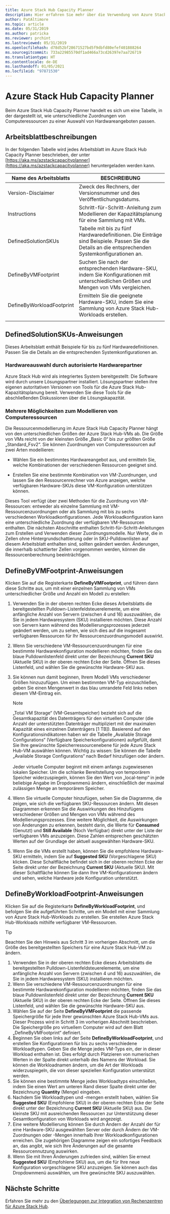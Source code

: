 ```yaml
---
title: Azure Stack Hub Capacity Planner
description: Hier erfahren Sie mehr über die Verwendung von Azure Stack Hub Capacity Planner-Tabellen für Bereitstellungen.
author: PatAltimore
ms.topic: article
ms.date: 05/31/2019
ms.author: patricka
ms.reviewer: prchint
ms.lastreviewed: 05/31/2019
ms.openlocfilehash: d78d52bf28671527bd5f9dbfd80efef401888264
ms.sourcegitcommit: 733a22985570df1ad466a73cd26397e7aa726719
ms.translationtype: HT
ms.contentlocale: de-DE
ms.lasthandoff: 01/05/2021
ms.locfileid: "97871530"
---
```

# <a name="azure-stack-hub-capacity-planner"></a>Azure Stack Hub Capacity Planner

Beim Azure Stack Hub Capacity Planner handelt es sich um eine Tabelle, in der dargestellt ist, wie unterschiedliche Zuordnungen von Computeressourcen zu einer Auswahl von Hardwareangeboten passen.

## <a name="worksheet-descriptions"></a>Arbeitsblattbeschreibungen

In der folgenden Tabelle wird jedes Arbeitsblatt im Azure Stack Hub Capacity Planner beschrieben, der unter [https://aka.ms/azstackcapacityplanner](https://aka.ms/azstackcapacityplanner) heruntergeladen werden kann.

|Name des Arbeitsblatts|BESCHREIBUNG|
|-----|-----|
|Version-Disclaimer|Zweck des Rechners, der Versionsnummer und des Veröffentlichungsdatums.|
|Instructions|Schritt-für-Schritt-Anleitung zum Modellieren der Kapazitätsplanung für eine Sammlung mit VMs.|
|DefinedSolutionSKUs|Tabelle mit bis zu fünf Hardwaredefinitionen. Die Einträge sind Beispiele. Passen Sie die Details an die entsprechenden Systemkonfigurationen an.|
|DefineByVMFootprint|Suchen Sie nach der entsprechenden Hardware-SKU, indem Sie Konfigurationen mit unterschiedlichen Größen und Mengen von VMs vergleichen.|
|DefineByWorkloadFootprint|Ermitteln Sie die geeignete Hardware-SKU, indem Sie eine Sammlung von Azure Stack Hub-Workloads erstellen.|
|  |  |

## <a name="definedsolutionskus-instructions"></a>DefinedSolutionSKUs-Anweisungen

Dieses Arbeitsblatt enthält Beispiele für bis zu fünf Hardwaredefinitionen. Passen Sie die Details an die entsprechenden Systemkonfigurationen an.

### <a name="hardware-selections-provided-by-authorized-hardware-partners"></a>Hardwareauswahl durch autorisierte Hardwarepartner

Azure Stack Hub wird als integriertes System bereitgestellt: Die Software wird durch unsere Lösungspartner installiert. Lösungspartner stellen ihre eigenen autoritativen Versionen von Tools für die Azure Stack Hub-Kapazitätsplanung bereit. Verwenden Sie diese Tools für die abschließenden Diskussionen über die Lösungskapazität.

### <a name="multiple-ways-to-model-computing-resources"></a>Mehrere Möglichkeiten zum Modellieren von Computeressourcen

Die Ressourcenmodellierung im Azure Stack Hub Capacity Planner hängt von den unterschiedlichen Größen der Azure Stack Hub-VMs ab. Die Größe von VMs reicht von der kleinsten Größe „Basic 0“ bis zur größten Größe „Standard_Fsv2“. Sie können Zuordnungen von Computeressourcen auf zwei Arten modellieren:

- Wählen Sie ein bestimmtes Hardwareangebot aus, und ermitteln Sie, welche Kombinationen der verschiedenen Ressourcen geeignet sind.

- Erstellen Sie eine bestimmte Kombination von VM-Zuordnungen, und lassen Sie den Ressourcenrechner von Azure anzeigen, welche verfügbaren Hardware-SKUs diese VM-Konfiguration unterstützen können.

Dieses Tool verfügt über zwei Methoden für die Zuordnung von VM-Ressourcen: entweder als einzelne Sammlung mit VM-Ressourcenzuordnungen oder als Sammlung mit bis zu sechs verschiedenen Workloadkonfigurationen. Jede Workloadkonfiguration kann eine unterschiedliche Zuordnung der verfügbaren VM-Ressourcen enthalten. Die nächsten Abschnitte enthalten Schritt-für-Schritt-Anleitungen zum Erstellen und Verwenden dieser Zuordnungsmodelle. Nur Werte, die in Zellen ohne Hintergrundschattierung oder in SKU-Pulldownlisten auf diesem Arbeitsblatt enthalten sind, sollten geändert werden. Änderungen, die innerhalb schattierter Zellen vorgenommen werden, können die Ressourcenberechnung beeinträchtigen.

## <a name="definebyvmfootprint-instructions"></a>DefineByVMFootprint-Anweisungen

Klicken Sie auf die Registerkarte **DefineByVMFootprint**, und führen dann diese Schritte aus, um mit einer einzelnen Sammlung von VMs unterschiedlicher Größe und Anzahl ein Modell zu erstellen:

1. Verwenden Sie in der oberen rechten Ecke dieses Arbeitsblatts die bereitgestellten Pulldown-Listenfeldsteuerelemente, um eine anfängliche Anzahl von Servern (zwischen 4 und 16) auszuwählen, die Sie in jedem Hardwaresystem (SKU) installieren möchten. Diese Anzahl von Servern kann während des Modellierungsprozesses jederzeit geändert werden, um zu sehen, wie sich dies auf die insgesamt verfügbaren Ressourcen für Ihr Ressourcenzuordnungsmodell auswirkt.
2. Wenn Sie verschiedene VM-Ressourcenzuordnungen für eine bestimmte Hardwarekonfiguration modellieren möchten, finden Sie das blaue Pulldownlistenfeld direkt unter der Bezeichnung **Current SKU** (Aktuelle SKU) in der oberen rechten Ecke der Seite. Öffnen Sie dieses Listenfeld, und wählen Sie die gewünschte Hardware-SKU aus.
3. Sie können nun damit beginnen, Ihrem Modell VMs verschiedener Größen hinzuzufügen. Um einen bestimmten VM-Typ einzuschließen, geben Sie einen Mengenwert in das blau umrandete Feld links neben diesem VM-Eintrag ein.

   > [!NOTE]
   > „Total VM Storage“ (VM-Gesamtspeicher) bezieht sich auf die Gesamtkapazität des Datenträgers für den virtuellen Computer (die Anzahl der unterstützten Datenträger multipliziert mit der maximalen Kapazität eines einzelnen Datenträgers [1 TB]). Basierend auf den Konfigurationsindikatoren haben wir die Tabelle „Available Storage Configurations“ (Verfügbare Speicherkonfigurationen) aufgefüllt, damit Sie Ihre gewünschte Speicherressourcenebene für jede Azure Stack Hub-VM auswählen können. Wichtig zu wissen: Sie können die Tabelle „Available Storage Configurations“ nach Bedarf hinzufügen oder ändern. <br><br>Jeder virtuelle Computer beginnt mit einem anfangs zugewiesenen lokalen Speicher. Um die schlanke Bereitstellung von temporärem Speicher widerzuspiegeln, können Sie den Wert von „local-temp“ in jede beliebige Angabe im Dropdownmenü ändern, einschließlich der maximal zulässigen Menge an temporärem Speicher.

4. Wenn Sie virtuelle Computer hinzufügen, sehen Sie die Diagramme, die zeigen, wie sich die verfügbaren SKU-Ressourcen ändern. Mit diesen Diagrammen erkennen Sie die Auswirkungen des Hinzufügens verschiedener Größen und Mengen von VMs während des Modellierungsprozesses. Eine weitere Möglichkeit, die Auswirkungen von Änderungen zu erkennen, besteht darin, die Werte für **Consumed** (Genutzt) und **Still Available** (Noch Verfügbar) direkt unter der Liste der verfügbaren VMs anzuzeigen. Diese Zahlen entsprechen geschätzten Werten auf der Grundlage der aktuell ausgewählten Hardware-SKU.
5. Wenn Sie die VMs erstellt haben, können Sie die empfohlene Hardware-SKU ermitteln, indem Sie auf **Suggested SKU** (Vorgeschlagene SKU) klicken. Diese Schaltfläche befindet sich in der oberen rechten Ecke der Seite direkt unter der Bezeichnung **Current SKU** (Aktuelle SKU). Mit dieser Schaltfläche können Sie dann Ihre VM-Konfigurationen ändern und sehen, welche Hardware jede Konfiguration unterstützt.

## <a name="definebyworkloadfootprint-instructions"></a>DefineByWorkloadFootprint-Anweisungen

Klicken Sie auf die Registerkarte **DefineByWorkloadFootprint**, und befolgen Sie die aufgeführten Schritte, um ein Modell mit einer Sammlung von Azure Stack Hub-Workloads zu erstellen. Sie erstellen Azure Stack Hub-Workloads mithilfe verfügbarer VM-Ressourcen.

> [!TIP]
> Beachten Sie den Hinweis aus Schritt 3 im vorherigen Abschnitt, um die Größe des bereitgestellten Speichers für eine Azure Stack Hub-VM zu ändern.

1. Verwenden Sie in der oberen rechten Ecke dieses Arbeitsblatts die bereitgestellten Pulldown-Listenfeldsteuerelemente, um eine anfängliche Anzahl von Servern (zwischen 4 und 16) auszuwählen, die Sie in jedem Hardwaresystem (SKU) installieren möchten.
2. Wenn Sie verschiedene VM-Ressourcenzuordnungen für eine bestimmte Hardwarekonfiguration modellieren möchten, finden Sie das blaue Pulldownlistenfeld direkt unter der Bezeichnung **Current SKU** (Aktuelle SKU) in der oberen rechten Ecke der Seite. Öffnen Sie dieses Listenfeld, und wählen Sie die gewünschte Hardware-SKU aus.
3. Wählen Sie auf der Seite **DefineByVMFootprint** die passende Speichergröße für jede Ihrer gewünschten Azure Stack Hub-VMs aus. Dieser Prozess wird in Schritt 3 im vorherigen Abschnitt beschrieben. Die Speichergröße pro virtuellem Computer wird auf dem Blatt „DefineByVMFootprint“ definiert.
4. Beginnen Sie oben links auf der Seite **DefineByWorkloadFootprint**, und erstellen Sie Konfigurationen für bis zu sechs verschiedene Workloadtypen. Geben Sie die Menge jedes VM-Typs ein, der in dieser Workload enthalten ist. Dies erfolgt durch Platzieren von numerischen Werten in der Spalte direkt unterhalb des Namens der Workload. Sie können die Workloadnamen ändern, um die Art der Workloads widerzuspiegeln, die von dieser speziellen Konfiguration unterstützt werden.
5. Sie können eine bestimmte Menge jedes Workloadtyps einschließen, indem Sie einen Wert am unteren Rand dieser Spalte direkt unter der Bezeichnung **Quantity** (Menge) eingeben.
6. Nachdem Sie Workloadtypen und -mengen erstellt haben, wählen Sie **Suggested SKU** (Empfohlene SKU) in der oberen rechten Ecke der Seite direkt unter der Bezeichnung **Current SKU** (Aktuelle SKU) aus. Die kleinste SKU mit ausreichenden Ressourcen zur Unterstützung dieser Gesamtkonfiguration von Workloads wird angezeigt.
7. Eine weitere Modellierung können Sie durch Ändern der Anzahl der für eine Hardware-SKU ausgewählten Server oder durch Ändern der VM-Zuordnungen oder -Mengen innerhalb Ihrer Workloadkonfigurationen erreichen. Die zugehörigen Diagramme zeigen ein sofortiges Feedback an, das angibt, wie sich Ihre Änderungen auf die gesamte Ressourcennutzung auswirken.
8. Wenn Sie mit Ihren Änderungen zufrieden sind, wählen Sie erneut **Suggested SKU** (Empfohlene SKU) aus, um die für Ihre neue Konfiguration vorgeschlagene SKU anzuzeigen. Sie können auch das Dropdownmenü auswählen, um Ihre gewünschte SKU auszuwählen.

## <a name="next-steps"></a>Nächste Schritte

Erfahren Sie mehr zu den [Überlegungen zur Integration von Rechenzentren für Azure Stack Hub](azure-stack-datacenter-integration.md).
